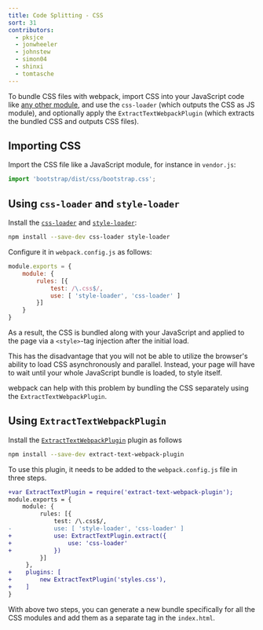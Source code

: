 ```yaml
---
title: Code Splitting - CSS
sort: 31
contributors:
  - pksjce
  - jonwheeler
  - johnstew
  - simon04
  - shinxi
  - tomtasche
---
```


To bundle CSS files with webpack, import CSS into your JavaScript code like [any other module](/concepts/modules), and use the `css-loader` (which outputs the CSS as JS module), and optionally apply the `ExtractTextWebpackPlugin` (which extracts the bundled CSS and outputs CSS files).


## Importing CSS

Import the CSS file like a JavaScript module, for instance in `vendor.js`:

```javascript
import 'bootstrap/dist/css/bootstrap.css';
```


## Using `css-loader` and `style-loader`

Install the [`css-loader`](/documentation/loaders/css-loader) and [`style-loader`](/documentation/loaders/style-loader):

``` bash
npm install --save-dev css-loader style-loader
```

Configure it in `webpack.config.js` as follows:

```javascript
module.exports = {
    module: {
        rules: [{
            test: /\.css$/,
            use: [ 'style-loader', 'css-loader' ]
        }]
    }
}
```

As a result, the CSS is bundled along with your JavaScript and applied to the page via a `<style>`-tag injection after the initial load.

This has the disadvantage that you will not be able to utilize the browser's ability to load CSS asynchronously and parallel. Instead, your page will have to wait until your whole JavaScript bundle is loaded, to style itself.

webpack can help with this problem by bundling the CSS separately using the `ExtractTextWebpackPlugin`.


## Using `ExtractTextWebpackPlugin`

Install the [`ExtractTextWebpackPlugin`](/documentation/plugins/extract-text-webpack-plugin) plugin as follows

``` bash
npm install --save-dev extract-text-webpack-plugin
```

To use this plugin, it needs to be added to the `webpack.config.js` file in three steps.

```diff
+var ExtractTextPlugin = require('extract-text-webpack-plugin');
module.exports = {
    module: {
         rules: [{
             test: /\.css$/,
-            use: [ 'style-loader', 'css-loader' ]
+            use: ExtractTextPlugin.extract({
+                use: 'css-loader'
+            })
         }]
     },
+    plugins: [
+        new ExtractTextPlugin('styles.css'),
+    ]
}
```

With above two steps, you can generate a new bundle specifically for all the CSS modules and add them as a separate tag in the `index.html`.
